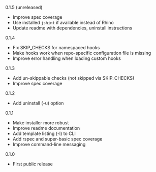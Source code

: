 0.1.5 (unreleased)

* Improve spec coverage
* Use installed `jshint` if available instead of Rhino
* Update readme with dependencies, uninstall instructions

0.1.4

* Fix SKIP_CHECKS for namespaced hooks
* Make hooks work when repo-specific configuration file is missing
* Improve error handling when loading custom hooks

0.1.3

* Add un-skippable checks (not skipped via SKIP_CHECKS)
* Improve spec coverage

0.1.2

* Add uninstall (-u) option

0.1.1

* Make installer more robust
* Improve readme documentation
* Add template listing (-l) to CLI
* Add rspec and super-basic spec coverage
* Improve command-line messaging

0.1.0

* First public release

